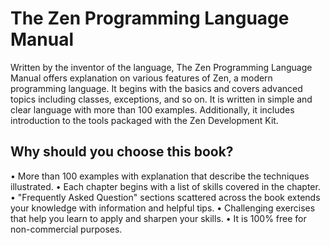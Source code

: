 # The Zen Programming Language Manual

Written by the inventor of the language, The Zen Programming Language Manual offers explanation on various features of Zen, a modern programming language. It begins with the basics and covers advanced topics including classes, exceptions, and so on. It is written in simple and clear language with more than 100 examples. Additionally, it includes introduction to the tools packaged with the Zen Development Kit.

## Why should you choose this book?

• More than 100 examples with explanation that describe the techniques illustrated.
• Each chapter begins with a list of skills covered in the chapter.
• "Frequently Asked Question" sections scattered across the book extends your knowledge with information and helpful tips.
• Challenging exercises that help you learn to apply and sharpen your skills.
• It is 100% free for non-commercial purposes.
